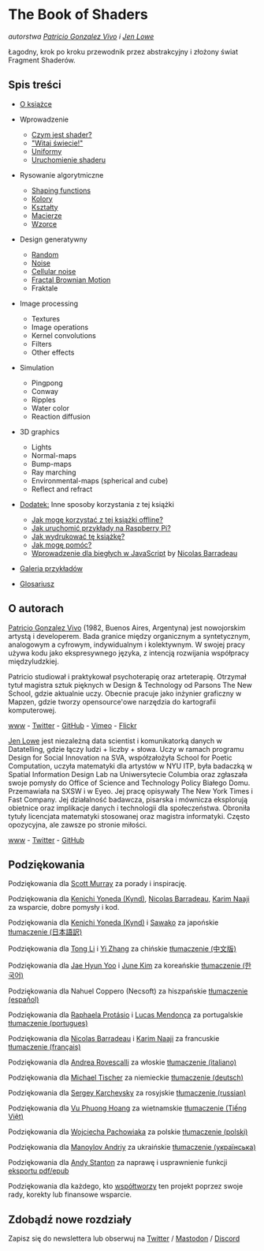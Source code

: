 <canvas id="custom" class="canvas" data-fragment-url="src/moon/moon.frag" data-textures="src/moon/moon.jpg" width="350px" height="350px"></canvas>

# The Book of Shaders
*autorstwa [Patricio Gonzalez Vivo](http://patriciogonzalezvivo.com/) i [Jen Lowe](http://jenlowe.net/)*

Łagodny, krok po kroku przewodnik przez abstrakcyjny i złożony świat Fragment Shaderów.

<div class="header">
<a href="https://www.paypal.com/cgi-bin/webscr?cmd=_s-xclick&hosted_button_id=B5FSVSHGEATCG" style="float: right;"><img src="https://www.paypalobjects.com/en_US/i/btn/btn_donate_SM.gif" alt=""></a>
</div>

## Spis treści

* [O książce](00/?lan=pl)

* Wprowadzenie
    * [Czym jest shader?](01/?lan=pl)
    * ["Witaj świecie!"](02/?lan=pl)
    * [Uniformy](03/?lan=pl)
	* [Uruchomienie shaderu](04/?lan=pl)

* Rysowanie algorytmiczne
    * [Shaping functions](05/?lan=pl)
    * [Kolory](06/?lan=pl)
    * [Kształty](07/?lan=pl)
    * [Macierze](08/?lan=pl)
    * [Wzorce](09/?lan=pl)

* Design generatywny
    * [Random](10/?lan=pl)
    * [Noise](11/?lan=pl)
    * [Cellular noise](12/?lan=pl)
    * [Fractal Brownian Motion](13/?lan=pl)
    * Fraktale

* Image processing
    * Textures
    * Image operations
    * Kernel convolutions
    * Filters
    * Other effects

* Simulation
    * Pingpong
    * Conway
    * Ripples
    * Water color
    * Reaction diffusion

* 3D graphics
    * Lights
    * Normal-maps
    * Bump-maps
    * Ray marching
    * Environmental-maps (spherical and cube)
    * Reflect and refract

* [Dodatek:](appendix/?lan=pl) Inne sposoby korzystania z tej książki
	* [Jak mogę korzystać z tej książki offline?](appendix/00/?lan=pl)
	* [Jak uruchomić przykłady na Raspberry Pi?](appendix/01/?lan=pl)
	* [Jak wydrukować tę książkę?](appendix/02/?lan=pl)
    * [Jak mogę pomóc?](appendix/03/?lan=pl)
    * [Wprowadzenie dla biegłych w JavaScript](appendix/04/?lan=pl) by [Nicolas Barradeau](http://www.barradeau.com/)

* [Galeria przykładów](examples/?lan=pl)

* [Glosariusz](glossary/?lan=pl)

## O autorach

[Patricio Gonzalez Vivo](http://patriciogonzalezvivo.com/) (1982, Buenos Aires, Argentyna) jest nowojorskim artystą i developerem. Bada granice między organicznym a syntetycznym, analogowym a cyfrowym, indywidualnym i kolektywnym. W swojej pracy używa kodu jako ekspresywnego języka, z intencją rozwijania współpracy międzyludzkiej.

Patricio studiował i praktykował psychoterapię oraz arteterapię. Otrzymał tytuł magistra sztuk pięknych w Design & Technology od Parsons The New School, gdzie aktualnie uczy. Obecnie pracuje jako inżynier graficzny w Mapzen, gdzie tworzy opensource'owe narzędzia do kartografii komputerowej. 

<div class="header"> <a href="http://patriciogonzalezvivo.com/" target="_blank">www</a> - <a href="https://twitter.com/patriciogv" target="_blank">Twitter</a> - <a href="https://github.com/patriciogonzalezvivo" target="_blank">GitHub</a> - <a href="https://vimeo.com/patriciogv" target="_blank">Vimeo</a> - <a href="https://www.flickr.com/photos/106950246@N06/" target="_blank"> Flickr</a></div>

[Jen Lowe](http://jenlowe.net/) jest niezależną data scientist i komunikatorką danych w Datatelling, gdzie łączy ludzi + liczby + słowa. Uczy w ramach programu Design for Social Innovation na SVA, współzałożyła School for Poetic Computation, uczyła matematyki dla artystów w NYU ITP, była badaczką w Spatial Information Design Lab na Uniwersytecie Columbia oraz zgłaszała swoje pomysły do Office of Science and Technology Policy Białego Domu. Przemawiała na SXSW i w Eyeo. Jej pracę opisywały The New York Times i Fast Company. Jej działalność badawcza, pisarska i mównicza eksplorują obietnice oraz implikacje danych i technologii dla społeczeństwa. Obroniła tytuły licencjata matematyki stosowanej oraz magistra informatyki. Często opozycyjna, ale zawsze po stronie miłości.

<div class="header"> <a href="http://jenlowe.net/" target="_blank">www</a> - <a href="https://twitter.com/datatelling" target="_blank">Twitter</a> - <a href="https://github.com/datatelling" target="_blank">GitHub</a></div>

## Podziękowania

Podziękowania dla [Scott Murray](http://alignedleft.com/) za porady i inspirację.

Podziękowania dla [Kenichi Yoneda (Kynd)](https://twitter.com/kyndinfo), [Nicolas Barradeau](https://twitter.com/nicoptere), [Karim Naaji](http://karim.naaji.fr/) za wsparcie, dobre pomysły i kod.

Podziękowania dla [Kenichi Yoneda (Kynd)](https://twitter.com/kyndinfo) i [Sawako](https://twitter.com/sawakohome) za japońskie [tłumaczenie (日本語訳)](?lan=jp)

Podziękowania dla [Tong Li](https://www.facebook.com/tong.lee.9484) i [Yi Zhang](https://www.facebook.com/archer.zetta?pnref=story) za chińskie [tłumaczenie (中文版)](?lan=ch)

Podziękowania dla [Jae Hyun Yoo](https://www.facebook.com/fkkcloud) i [June Kim](https://github.com/rlawns324) za koreańskie [tłumaczenie (한국어)](?lan=kr)

Podziękowania dla Nahuel Coppero (Necsoft) za hiszpańskie [tłumaczenie (español)](?lan=es)

Podziękowania dla [Raphaela Protásio](https://github.com/Rawphs) i [Lucas Mendonça](https://github.com/luuchowl) za portugalskie [tłumaczenie (portugues)](?lan=pt)

Podziękowania dla [Nicolas Barradeau](https://twitter.com/nicoptere) i [Karim Naaji](http://karim.naaji.fr/) za francuskie [tłumaczenie (français)](?lan=fr)

Podziękowania dla [Andrea Rovescalli](https://www.earove.info) za włoskie [tłumaczenie (italiano)](?lan=it)

Podziękowania dla [Michael Tischer](http://www.mitinet.de) za niemieckie [tłumaczenie (deutsch)](?lan=de)

Podziękowania dla [Sergey Karchevsky](https://www.facebook.com/sergey.karchevsky.3) za rosyjskie [tłumaczenie (russian)](?lan=ru)

Podziękowania dla [Vu Phuong Hoang](https://www.facebook.com/vuphuonghoang88) za wietnamskie [tłumaczenie (Tiếng Việt)](?lan=vi)

Podziękowania dla [Wojciecha Pachowiaka](https://github.com/WojtekPachowiak) za polskie [tłumaczenie (polski)](?lan=pl)

Podziękowania dla [Manoylov Andriy](https://twitter.com/ManoylovAC) za ukraińskie [tłumaczenie (українська)](?lan=ua)

Podziękowania dla [Andy Stanton](https://andy.stanton.is/) za naprawę i usprawnienie funkcji [eksportu pdf/epub ](https://thebookofshaders.com/appendix/02/)

Podziękowania dla każdego, kto [współtworzy](https://github.com/patriciogonzalezvivo/thebookofshaders/graphs/contributors) ten projekt poprzez swoje rady, korekty lub finansowe wsparcie.

## Zdobądź nowe rozdziały

Zapisz się do newslettera lub obserwuj na [Twitter](https://twitter.com/bookofshaders) / <a rel="me" href="https://mastodon.gamedev.place/@bookofshaders">Mastodon</a> / [Discord](shader.zone)

<div id="fd-form-623359074e5181d777e479f9"></div>
<script>
  window.fd('form', {
    formId: '623359074e5181d777e479f9',
    containerEl: '#fd-form-623359074e5181d777e479f9'
  });
</script>
